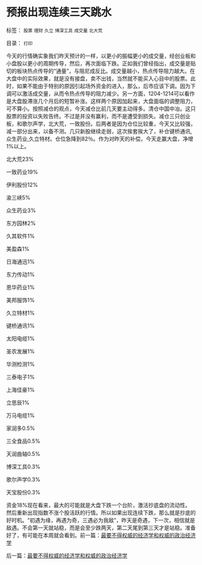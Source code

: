 # 预报出现连续三天跳水

标签： `股票` `理财` `久立` `博深工具` `成交量` `北大荒` 

目录： `打印`

今天的行情确实象我们昨天预计的一样，以更小的振幅更小的成交量，经创业板和小盘股以更小的周期传导，然后，再次面临下跌。正如我们曾经指出，成交量是贴切的板块热点传导的“通量”，与阻尼成反比。成交量越小，热点传导阻力越大。在大盘中的实际效果，就是没有接盘，卖不出钱，当然就不能买入心目中的股票。此时，如果不能由于特别的原因引起场外资金的进入，那么，后市应该下调。因为下调可以激活成交量，从而令热点传导的阻力减少。另一方面，1204-1214可以看作是大盘股滞涨几个月后的短暂补涨。这样两个原因加起来，大盘面临的调整阻力，可不算小。按照减仓的观点，今天减仓比前几天要主动得多。清仓中国中冶。这只股票的投资以失败告终。不过是并没有赢利，而不是遭受到损失。减仓三只创业板，和歌尔声学，北大荒，一致股份。后两者是因为仓位比较重，今天又比较强，减一部分出来，以备不测。几只新股继续走弱，这次挨套挨大了，补仓键桥通讯,众生药业,久立特材。仓位急降到82％。作为对昨天的补偿，今天走赢大盘，净增1%以上。

北大荒23%

一致药业19%

伊利股份12%

渝三峡5%

众生药业3%

东方园林2%

久其软件1%

美盈森1%

日海通迅1%

东力传动1%

恩华药业1%

美邦服饰1%

久立特材1%

键桥通讯1%

太阳电缆1%

圣农发展1%

华测检测1%

三泰电子1%

上海佳豪1%

立思辰1%

万马电缆1%

家润多0.5%

三全食品0.5%

天润曲轴0.5%

博深工具0.3%

歌尔声学0.3%

天宝股份0.3%

资金18%现在看来，最大的可能就是大盘下跌一个台阶，激活抄底盘的流动性。然后重新出现指数不涨个股活跃的行情。所以如果出现连续下跌，那么就是抄底的好时机。“初遇为缘，再遇为奇，三遇必为我敌”，昨天是奇遇，下一次，相信就是敌遇。不会第一天就站稳，而是会至少跌两天，第二天尾到第三天才是站稳。准备好了，有可能在本周就会看到。前一篇：[最要不得权威的经济学和权威的政治经济学](../../../2009/12/15/最要不得权威的经济学和权威的政治经济学.md)

后一篇：[最要不得权威的经济学和权威的政治经济学](../../../2009/12/15/最要不得权威的经济学和权威的政治经济学.md)